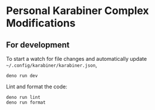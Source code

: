 # Personal Karabiner Complex Modifications

## For development

To start a watch for file changes and automatically update `~/.config/karabiner/karabiner.json`,

```shell
deno run dev
```

Lint and format the code:

```shell
deno run lint
deno run format
```
